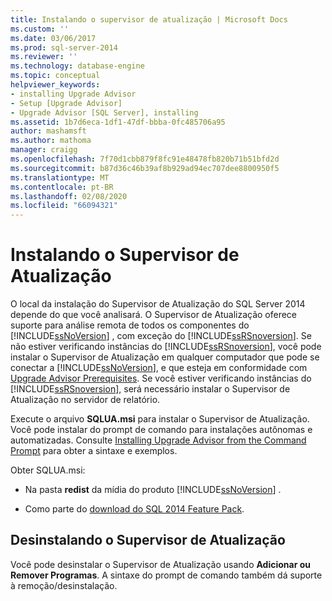 ```yaml
---
title: Instalando o supervisor de atualização | Microsoft Docs
ms.custom: ''
ms.date: 03/06/2017
ms.prod: sql-server-2014
ms.reviewer: ''
ms.technology: database-engine
ms.topic: conceptual
helpviewer_keywords:
- installing Upgrade Advisor
- Setup [Upgrade Advisor]
- Upgrade Advisor [SQL Server], installing
ms.assetid: 1b7d6eca-1df1-47df-bbba-0fc485706a95
author: mashamsft
ms.author: mathoma
manager: craigg
ms.openlocfilehash: 7f70d1cbb879f8fc91e48478fb820b71b51bfd2d
ms.sourcegitcommit: b87d36c46b39af8b929ad94ec707dee8800950f5
ms.translationtype: MT
ms.contentlocale: pt-BR
ms.lasthandoff: 02/08/2020
ms.locfileid: "66094321"
---
```

# <a name="installing-upgrade-advisor"></a>Instalando o Supervisor de Atualização
  O local da instalação do Supervisor de Atualização do SQL Server 2014 depende do que você analisará. O Supervisor de Atualização oferece suporte para análise remota de todos os componentes do [!INCLUDE[ssNoVersion](../../includes/ssnoversion-md.md)] , com exceção do [!INCLUDE[ssRSnoversion](../../includes/ssrsnoversion-md.md)]. Se não estiver verificando instâncias do [!INCLUDE[ssRSnoversion](../../includes/ssrsnoversion-md.md)], você pode instalar o Supervisor de Atualização em qualquer computador que pode se conectar a [!INCLUDE[ssNoVersion](../../includes/ssnoversion-md.md)], e que esteja em conformidade com [Upgrade Advisor Prerequisites](../../../2014/sql-server/install/upgrade-advisor-prerequisites.md). Se você estiver verificando instâncias do [!INCLUDE[ssRSnoversion](../../includes/ssrsnoversion-md.md)], será necessário instalar o Supervisor de Atualização no servidor de relatório.  
  
 Execute o arquivo **SQLUA.msi** para instalar o Supervisor de Atualização. Você pode instalar do prompt de comando para instalações autônomas e automatizadas. Consulte [Installing Upgrade Advisor from the Command Prompt](../../../2014/sql-server/install/installing-upgrade-advisor-from-the-command-prompt.md) para obter a sintaxe e exemplos.  
  
 Obter SQLUA.msi:  
  
-   Na pasta **redist** da mídia do produto [!INCLUDE[ssNoVersion](../../includes/ssnoversion-md.md)] .  
  
-   Como parte do [download do SQL 2014 Feature Pack](https://www.microsoft.com/download/details.aspx?id=42295).  
  
## <a name="uninstalling-upgrade-advisor"></a>Desinstalando o Supervisor de Atualização  
 Você pode desinstalar o Supervisor de Atualização usando **Adicionar ou Remover Programas**. A sintaxe do prompt de comando também dá suporte à remoção/desinstalação.  
  
  
